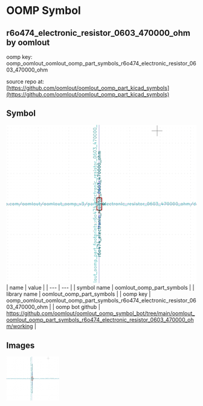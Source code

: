 # OOMP Symbol  
## r6o474_electronic_resistor_0603_470000_ohm  by oomlout  
  
oomp key: oomp_oomlout_oomlout_oomp_part_symbols_r6o474_electronic_resistor_0603_470000_ohm  
  
source repo at: [https://github.com/oomlout/oomlout_oomp_part_kicad_symbols](https://github.com/oomlout/oomlout_oomp_part_kicad_symbols)  
## Symbol  
  
[![working.png](working_600.png)](working.png)  
| name | value | 
| --- | --- | 
| symbol name | oomlout_oomp_part_symbols | 
| library name | oomlout_oomp_part_symbols | 
| oomp key | oomp_oomlout_oomlout_oomp_part_symbols_r6o474_electronic_resistor_0603_470000_ohm | 
| oomp bot github | https://github.com/oomlout/oomlout_oomp_symbol_bot/tree/main/oomlout_oomlout_oomp_part_symbols_r6o474_electronic_resistor_0603_470000_ohm/working | 
## Images  
  
[![working.png](working_140.png)](working.png)  
